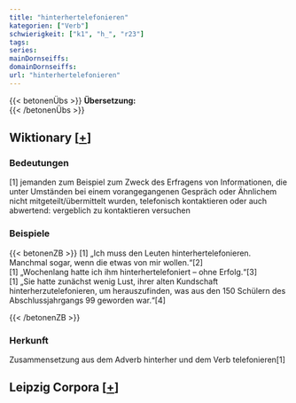 ```yaml
---
title: "hinterhertelefonieren"
kategorien: ["Verb"]
schwierigkeit: ["k1", "h_", "r23"]
tags:
series:
mainDornseiffs:
domainDornseiffs:
url: "hinterhertelefonieren"
---
```


{{< betonenÜbs >}}
**Übersetzung:**  
{{< /betonenÜbs >}}

## Wiktionary [[+](https://de.wiktionary.org/wiki/hinterhertelefonieren)]

### Bedeutungen
[1] jemanden zum Beispiel zum Zweck des Erfragens von Informationen, die unter Umständen bei einem vorangegangenen Gespräch oder Ähnlichem nicht mitgeteilt/übermittelt wurden, telefonisch kontaktieren oder auch abwertend: vergeblich zu kontaktieren versuchen  

### Beispiele
{{< betonenZB >}}
[1] „Ich muss den Leuten hinterhertelefonieren. Manchmal sogar, wenn die etwas von mir wollen.“[2]  
[1] „Wochenlang hatte ich ihm hinterhertelefoniert – ohne Erfolg.“[3]  
[1] „Sie hatte zunächst wenig Lust, ihrer alten Kundschaft hinterherzutelefonieren, um herauszufinden, was aus den 150 Schülern des Abschlussjahrgangs 99 geworden war.“[4]  

{{< /betonenZB >}}
### Herkunft
Zusammensetzung aus dem Adverb hinterher und dem Verb telefonieren[1]  


## Leipzig Corpora [[+](https://corpora.uni-leipzig.de/en/res?word=hinterhertelefonieren&corpusId=deu_newscrawl-public_2018)]

